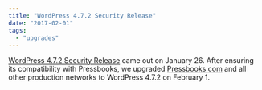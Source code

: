 ```yaml
---
title: "WordPress 4.7.2 Security Release"
date: "2017-02-01"
tags: 
  - "upgrades"
---
```


[WordPress 4.7.2 Security Release](https://wordpress.org/news/2017/01/wordpress-4-7-2-security-release/) came out on January 26. After ensuring its compatibility with Pressbooks, we upgraded [Pressbooks.com](https://pressbooks.com/) and all other production networks to WordPress 4.7.2 on February 1.
